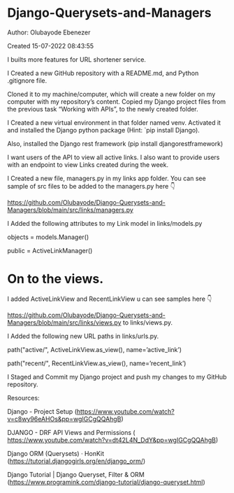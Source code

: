 # Django-Querysets-and-Managers

Author: Olubayode Ebenezer

Created 15-07-2022 08:43:55

I builts more features for URL shortener service.

I Created a new GitHub repository with a README.md, and Python .gitignore file.

Cloned it to my machine/computer, which will create a new folder on my computer with my repository’s content. Copied my Django project files from the previous task “Working with APIs”, to the newly created folder.

I Created a new virtual environment in that folder named venv.  Activated it and installed the Django python package (Hint: `pip install Django).

Also, installed the Django rest framework (pip install djangorestframework)

I want users of the API to view all active links. I also want to provide users with an endpoint to view Links created during the week.

I Created a new file, managers.py in my links app folder. 
You can see sample of src files  to be added to the managers.py here 👇

https://github.com/Olubayode/Django-Querysets-and-Managers/blob/main/src/links/managers.py 

I Added the following attributes to my Link model in links/models.py

objects = models.Manager()

public = ActiveLinkManager()

# On to the views. 
I  added ActiveLinkView and RecentLinkView u can see samples here 👇

https://github.com/Olubayode/Django-Querysets-and-Managers/blob/main/src/links/views.py 
to links/views.py.

I Added the following new URL paths in links/urls.py.

path("active/", ActiveLinkView.as_view(), name=’active_link’)

path("recent/", RecentLinkView.as_view(), name=’recent_link’)

I Staged and Commit my Django project and push my changes to my GitHub repository. 


Resources:


Django - Project Setup (https://www.youtube.com/watch?v=c8wy96eAHOs&pp=wgIGCgQQAhgB)

DJANGO - DRF API Views and Permissions ( https://www.youtube.com/watch?v=dt42L4N_DdY&pp=wgIGCgQQAhgB)

Django ORM (Querysets) · HonKit (https://tutorial.djangogirls.org/en/django_orm/)

Django Tutorial | Django Queryset, Filter & ORM (https://www.programink.com/django-tutorial/django-queryset.html)
